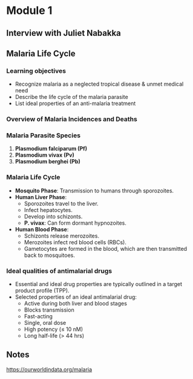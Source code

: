 # Module 1

## Interview with Juliet Nabakka

## Malaria Life Cycle

### Learning objectives

- Recognize malaria as a neglected tropical disease & unmet medical need
- Describe the life cycle of the malaria parasite
- List ideal properties of an anti-malaria treatment

### Overview of Malaria Incidences and Deaths

### Malaria Parasite Species

1. **Plasmodium falciparum (Pf)**
2. **Plasmodium vivax (Pv)**
3. **Plasmodium berghei (Pb)**

### Malaria Life Cycle

- **Mosquito Phase**: Transmission to humans through sporozoites.
- **Human Liver Phase**:
  - Sporozoites travel to the liver.
  - Infect hepatocytes.
  - Develop into schizonts.
  - **P. vivax**: Can form dormant hypnozoites.
- **Human Blood Phase**:
  - Schizonts release merozoites.
  - Merozoites infect red blood cells (RBCs).
  - Gametocytes are formed in the blood, which are then transmitted back to mosquitoes.

### Ideal qualities of antimalarial drugs

- Essential and ideal drug properties are typically outlined in a target product profile (TPP).
- Selected properties of an ideal antimalarial drug:
  - Active during both liver and blood stages
  - Blocks transmission
  - Fast-acting
  - Single, oral dose
  - High potency (≤ 10 nM)
  - Long half-life (> 44 hrs)

## Notes

<https://ourworldindata.org/malaria>
